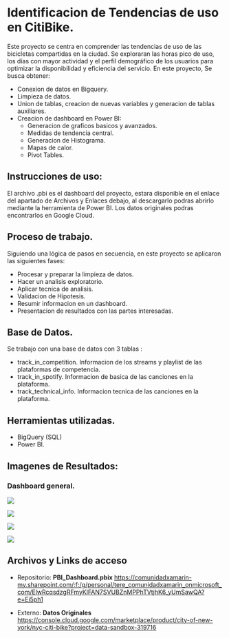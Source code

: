 # Identificacion de Tendencias de uso en CitiBike.
Este proyecto se centra en  comprender las tendencias de uso de las bicicletas compartidas en la ciudad. 
Se exploraran las horas pico de uso, los días con mayor actividad y el perfil demográfico de los usuarios para optimizar la disponibilidad y eficiencia del servicio.
En este proyecto, Se busca obtener:

  - Conexion de datos en Bigquery.
  - Limpieza de datos. 
  - Union de tablas, creacion de nuevas variables y generacion de tablas auxiliares.
  - Creacion de dashboard en Power BI:
    - Generacion de graficos basicos y avanzados.
    - Medidas de tendencia central.
    - Generacion de Histograma.
    - Mapas de calor.
    - Pivot Tables.

    
## Instrucciones de uso:
El archivo .pbi es el dashboard del proyecto, estara disponible en el enlace del apartado de Archivos y Enlaces debajo, al descargarlo podras abrirlo mediante la herramienta de Power BI.
Los datos originales podras encontrarlos en Google Cloud.


## Proceso de trabajo.
Siguiendo una lógica de pasos en secuencia, en este proyecto se aplicaron las siguientes fases:
  - Procesar y preparar la limpieza de datos.
  - Hacer un analisis exploratorio.
  - Aplicar tecnica de analisis.
  - Validacion de Hipotesis.
  - Resumir informacion en un dashboard.
  - Presentacion de resultados con las partes interesadas.


## Base de Datos.
Se trabajo con una base de datos con 3 tablas :
  - track_in_competition. Informacion de los streams y playlist de las plataformas de competencia.
  - track_in_spotify. Informacion de basica de las canciones en la plataforma.
  - track_technical_info. Informacion tecnica de las canciones en la plataforma.


## Herramientas utilizadas.
  - BigQuery (SQL)
  - Power BI.

    
 ## Imagenes de Resultados:
 ### Dashboard general.
 ![](https://github.com/ter2016/Proyecto-6-Tendencias/blob/main/imgs/D_Contexto.jpg)
 
 ![](https://github.com/ter2016/Proyecto-6-Tendencias/blob/main/imgs/D_Users.jpg)

 ![](https://github.com/ter2016/Proyecto-6-Tendencias/blob/main/imgs/D_Stations_usage.jpg)

 ![](https://github.com/ter2016/Proyecto-6-Tendencias/blob/main/imgs/D_Stations_capacity.jpg)


## Archivos y Links de acceso
  - Repositorio:
    **PBI_Dashboard.pbix** https://comunidadxamarin-my.sharepoint.com/:f:/g/personal/tere_comunidadxamarin_onmicrosoft_com/ElwRcqsdzgRFmyKlFAN7SVUBZnMPPhTVtjhK6_yUmSawQA?e=Ei5ph1
    
  - Externo:
    **Datos Originales**  https://console.cloud.google.com/marketplace/product/city-of-new-york/nyc-citi-bike?project=data-sandbox-319716
